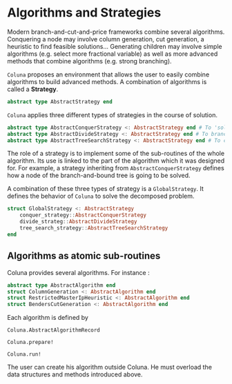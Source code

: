 # Algorithms and Strategies

Modern branch-and-cut-and-price frameworks combine several algorithms. Conquering a node may involve column generation, cut generation, a heuristic to find feasible solutions...  Generating children may involve simple algorithms (e.g. select more fractional variable) as well as more advanced methods that combine algorithms (e.g. strong branching).

`Coluna` proposes an environment that allows the user to easily combine algorithms to build advanced methods. A combination of algorithms is called a **Strategy**.

```julia
abstract type AbstractStrategy end
```

`Coluna` applies three different types of strategies in the course of solution. 

```julia
abstract type AbstractConquerStrategy <: AbstractStrategy end # To 'solve' the node
abstract type AbstractDivideStrategy <: AbstractStrategy end # To branch
abstract type AbstractTreeSearchStrategy <: AbstractStrategy end # To choose the node
```

The role of a strategy is to implement some of the sub-routines of the whole algorithm. Its use is linked to the part of the algorithm which it was designed for. For example, a strategy inheriting from `AbstractConquerStrategy` defines how a node of the branch-and-bound tree is going to be solved.

A combination of these three types of strategy is a `GlobalStrategy`. It defines the behavior of `Coluna` to solve the decomposed problem.

```julia
struct GlobalStrategy <: AbstractStrategy
	conquer_strategy::AbstractConquerStrategy
	divide_strateg::AbstractDivideStrategy
	tree_search_strategy::AbstractTreeSearchStrategy
end
```



## Algorithms as atomic sub-routines

Coluna provides several algorithms. For instance :

```julia
abstract type AbstractAlgorithm end
struct ColumnGeneration <: AbstractAlgorithm end
struct RestrictedMasterIpHeuristic <: AbstractAlgorithm end
struct BendersCutGeneration <: AbstractAlgorithm end
```

Each algorithm is defined by

```@docs
Coluna.AbstractAlgorithmRecord
```

```@docs
Coluna.prepare!
```

```@docs
Coluna.run!
```

The user can create his algorithm outside Coluna. He must overload the data structures and methods introduced above.

